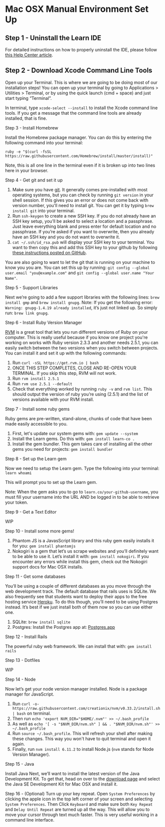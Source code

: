 # Mac OSX Manual Environment Set Up

## Step 1 - Uninstall the Learn IDE

For detailed instructions on how to properly uninstall the IDE, please follow [this Help Center article](http://help.learn.co/the-learn-ide/ide-settings/deleting-the-ide).

## Step 2 - Download Xcode Command Line Tools

Open up your Terminal. This is where we are going to be doing most of our installation steps! You can open up your terminal by going to Applications > Utilities > Terminal, or by using the quick launch (cmd + space) and just start typing “Terminal”.

In terminal, type `xcode-select --install` to install the Xcode command line tools.
If you get a message that the command line tools are already installed, that is fine.

Step 3 - Install Homebrew

Install the Homebrew package manager. You can do this by entering the following command into your terminal:

```
ruby -e "$(curl -fsSL https://raw.githubusercontent.com/Homebrew/install/master/install)"
```

Note, this is all one line in the terminal even if it is broken up into two lines here in your browser.

Step 4 - Get git and set it up

1. Make sure you have [git](https://git-scm.com/downloads). It generally comes pre-installed with most operating systems, but you can check by running `git version` in your shell session. If this gives you an error or does not come back with version number, you'll need to install git. You can get it by typing `brew install git` into your terminal.
1. Run `ssh-keygen` to create a new SSH key. If you do not already have an SSH key setup, you’ll be asked to select a location and a passphrase. Just leave everything blank and press enter for default location and no passphrase. If you’re asked if you want to overwrite, then you already have an SSH key and you do not want to overwrite it.
1. `cat ~/.ssh/id_rsa.pub` will display your SSH key to your terminal. You want to then copy this and add this SSH key to your github by following [these instructions posted on GitHub](https://help.github.com/articles/adding-a-new-ssh-key-to-your-github-account/).

You are also going to want to let the git that is running on your machine to know you you are. You can set this up by running: `git config --global user.email "you@example.com"` and `git config --global user.name "Your Name"`.

Step 5 - Support Libraries

Next we’re going to add a few support libraries with the following lines: `brew install gmp` and `brew install gnupg`. Note: If you get the following error: `Warning: gnupg-1.4.19 already installed`, it’s just not linked up. So simply run: `brew link gnupg`.

Step 6 - Install Ruby Version Manager

[RVM](http://rvm.io/) is a great tool that lets you run different versions of Ruby on your computer. This is really useful because if you know one project you're working on works with Ruby version 2.3.3 and another needs 2.5.1, you can easily switch between the two versions when you switch between projects. You can install it and set it up with the following commands:

1. Run `curl -sSL https://get.rvm.io | bash`
1. ONCE THIS STEP COMPLETES, CLOSE AND RE-OPEN YOUR TERMINAL. If you skip this step, RVM will not work.
1. Run `rvm install 2.5.1`
1. Run `rvm use 2.5.1 --default`
1. Check that everything worked by running `ruby -v` and `rvm list`. This should output the version of ruby you’re using (2.5.1) and the list of versions available with your RVM install.

Step 7 - Install some ruby gems

Ruby gems are pre-written, stand-alone, chunks of code that have been made easily accessible to you.

1. First, let's update our system gems with: `gem update --system`
1. Install the Learn gems. Do this with: `gem install learn-co .`
1. Install the gem bundler. This gem takes care of installing all the other gems you need for projects: `gem install bundler`

Step 8 - Set up the Learn gem

Now we need to setup the Learn gem. Type the following into your terminal: `learn whoami`

This will prompt you to set up the Learn gem.

Note: When the gem asks you to go to `learn.co/your-github-username`, you must fill your username into the URL AND be logged in to be able to retrieve your token.

Step 9 - Get a Text Editor

WIP

Step 10 - Install some more gems!

1. Phantom JS is a JavasScript library and this ruby gem easily installs it for you: `gem install phantomjs`
1. Nokogiri is a gem that let’s us scrape websites and you’ll definitely want to be able to use it. Let’s install it with: `gem install nokogiri`. If you encounter any errors while install this gem, check out the Nokogiri support docs for Mac OSX installs.

Step 11 - Get some databases

You’ll be using a couple of different databases as you move through the web development track. The default database that rails uses is SQLite. We also frequently see that students want to deploy their apps to the free hosting service [Heroku](https://signup.heroku.com/). To do this though, you’ll need to be using Postgres instead. It’s best if we just install both of them now so you can use either one.

1. SQLite: `brew install sqlite`
1. Postgres: Install the Postgres app at: [Postgres.app](http://postgresapp.com/)

Step 12 - Install Rails

The powerful ruby web framework. We can install that with: `gem install rails`

Step 13 - Dotfiles

WIP

Step 14 - Node

Now let’s get your node version manager installed. Node is a package manager for JavaScript.

1. Run `curl -o- https://raw.githubusercontent.com/creationix/nvm/v0.33.2/install.sh | bash` on terminal.
1. Then run `echo 'export NVM_DIR="$HOME/.nvm"' >> ~/.bash_profile`
1. As well as `echo '[ -s "$NVM_DIR/nvm.sh" ] && . "$NVM_DIR/nvm.sh"' >> ~/.bash_profile`
1. Run `source ~/.bash_profile`. This will refresh your shell after making these changes. This way you won't have to quit terminal and open it again.
1. Finally, run `nvm install 6.11.2` to install Node.js (`nvm` stands for Node Version Manager).

Step 15 - Java

Install Java Next, we’ll want to install the latest version of the Java Development Kit. To get that, head on over to the [download page](http://www.oracle.com/technetwork/java/javase/downloads/jdk8-downloads-2133151.html) and select the Java SE Development Kit for Mac OSX and install it.

Step 16 - (Optional) Turn up your key repeat. Open `System Preferences` by clicking the apple icon in the top left corner of your screen and selecting `System Preferences`. Then Click `Keyboard` and make sure both `Key Repeat` and `Delay Until Repeat` are turned up all the way. This will allow you to move your cursor through text much faster. This is very useful working in a command line interface.
